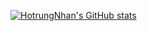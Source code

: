 [![HotrungNhan's GitHub stats](https://github-readme-stats.vercel.app/api?username=hotrungnhan)](hotrungnhan.tk)
